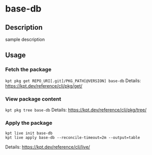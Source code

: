 # base-db

## Description
sample description

## Usage

### Fetch the package
`kpt pkg get REPO_URI[.git]/PKG_PATH[@VERSION] base-db`
Details: https://kpt.dev/reference/cli/pkg/get/

### View package content
`kpt pkg tree base-db`
Details: https://kpt.dev/reference/cli/pkg/tree/

### Apply the package
```
kpt live init base-db
kpt live apply base-db --reconcile-timeout=2m --output=table
```
Details: https://kpt.dev/reference/cli/live/
